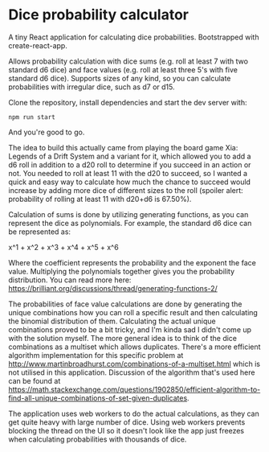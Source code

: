 # Dice probability calculator

A tiny React application for calculating dice probabilities. Bootstrapped with create-react-app.

Allows probability calculation with dice sums (e.g. roll at least 7 with two standard d6 dice) and
face values (e.g. roll at least three 5's with five standard d6 dice). Supports sizes of any kind,
so you can calculate probabilities with irregular dice, such as d7 or d15.

Clone the repository, install dependencies and start the dev server with:

`npm run start`

And you're good to go.

The idea to build this actually came from playing the board game Xia: Legends of a Drift System and
a variant for it, which allowed you to add a d6 roll in addition to a d20 roll to determine if you
succeed in an action or not. You needed to roll at least 11 with the d20 to succeed, so I wanted
a quick and easy way to calculate how much the chance to succeed would increase by adding more dice of
different sizes to the roll (spoiler alert: probability of rolling at least 11 with d20+d6 is 67.50%).

Calculation of sums is done by utilizing generating functions, as you can represent the dice as polynomials.
For example, the standard d6 dice can be represented as:

x^1 + x^2 + x^3 + x^4 + x^5 + x^6

Where the coefficient represents the probability and the exponent the face value. Multiplying
the polynomials together gives you the probability distribution. You can read more here:
https://brilliant.org/discussions/thread/generating-functions-2/

The probabilities of face value calculations are done by generating the unique combinations
how you can roll a specific result and then calculating the binomial distribution of them.
Calculating the actual unique combinations proved to be a bit tricky, and I'm kinda sad I didn't
come up with the solution myself. The more general idea is to think of the dice combinations
as a multiset which allows duplicates. There's a more efficient algorithm implementation for
this specific problem at http://www.martinbroadhurst.com/combinations-of-a-multiset.html which
is not utilised in this application. Discussion of the algorithm that's used here can be found at
https://math.stackexchange.com/questions/1902850/efficient-algorithm-to-find-all-unique-combinations-of-set-given-duplicates.

The application uses web workers to do the actual calculations, as they can get quite heavy with
large number of dice. Using web workers prevents blocking the thread on the UI so it doesn't look
like the app just freezes when calculating probabilities with thousands of dice.
